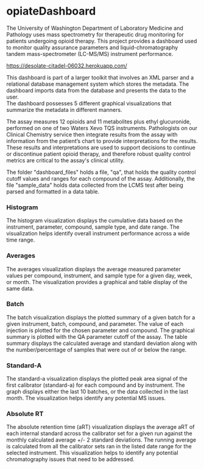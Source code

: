 # opiateDashboard

The University of Washington Department of Laboratory Medicine and Pathology
uses mass spectrometry for therapeutic drug monitoring for patients undergoing
opioid therapy. This project provides a dashboard used to monitor quality 
assurance parameters and liquid-chromatography tandem mass-spectrometer
 (LC-MS/MS) instrument performance.

https://desolate-citadel-06032.herokuapp.com/

This dashboard is part of a larger toolkit that involves an XML parser and 
a relational database management system which stores the metadata. The 
dashboard imports data from the database and presents the data to the user.  
The dashboard possesses 5 different graphical visualizations that summarize 
the metadata in different manners.

The assay measures 12 opioids and 11 metabolites plus ethyl glucuronide, 
performed on one of two Waters Xevo TQS instruments. Pathologists on our 
Clinical Chemistry service then integrate results from the assay with 
information from the patient’s chart to provide interpretations for the 
results. These results and interpretations are used to support decisions to 
continue or discontinue patient opioid therapy, and therefore robust quality 
control metrics are critical to the assay's clinical utility.

The folder "dashboard_files" holds a file, "qa", that holds the quality control
cutoff values and ranges for each compound of the assay. Additionally, the
file "sample_data" holds data collected from the LCMS test after being
parsed and formatted in a data table.

### Histogram
The histogram visualization displays the cumulative data based on the 
instrument, parameter, compound, sample type, and date range. The 
visualization helps identify overall instrument performance across a wide 
time range.

### Averages
The averages visualization displays the average measured parameter values per 
compound, instrument, and sample type for a given day, week, or month.  The
visualization provides a graphical and table display of the same data. 

### Batch
The batch visualization displays the plotted summary of a given batch for a 
given instrument, batch, compound, and parameter. The value of each injection is 
plotted for the chosen parameter and compound. The graphical summary is plotted 
with the QA parameter cutoff of the assay. The table summary displays the 
calculated average and standard deviation along with the number/percentage of 
samples that were out of or below the range.

### Standard-A
The standard-a visualization displays the plotted peak area signal of the first
calibrator (standard-a) for each compound and by instrument. The graph displays 
either the last 10 batches, or the data collected in the last month. The 
visualization helps identify any potential MS issues.

### Absolute RT
The absolute retention time (aRT) visualization displays the average aRT of each 
internal standard across the calibrator set for a given run against the monthly 
calculated average +/- 2 standard deviations. The running average is calculated 
from all the calibrator sets ran in the listed date range for the selected 
instrument. This visualization helps to identify any potential chromatography 
issues that need to be addressed.
